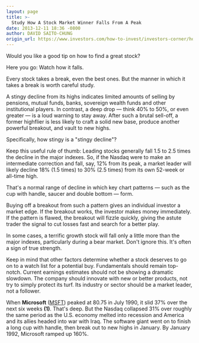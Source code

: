 ```yaml
---
layout: page
title: >-
  Study How A Stock Market Winner Falls From A Peak
date: 2013-12-11 18:36 -0800
author: DAVID SAITO-CHUNG
origin_url: https://www.investors.com/how-to-invest/investors-corner/how-smart-investors-buy-growth-stocks
---
```





Would you like a good tip on how to find a great stock?


Here you go: Watch how it falls.


Every stock takes a break, even the best ones. But the manner in which it takes a break is worth careful study.


A stingy decline from its highs indicates limited amounts of selling by pensions, mutual funds, banks, sovereign wealth funds and other institutional players. In contrast, a deep drop — think 40% to 50%, or even greater — is a loud warning to stay away. After such a brutal sell-off, a former highflier is less likely to craft a solid new base, produce another powerful breakout, and vault to new highs.


Specifically, how stingy is a "stingy decline"?


Keep this useful rule of thumb: Leading stocks generally fall 1.5 to 2.5 times the decline in the major indexes. So, if the Nasdaq were to make an intermediate correction and fall, say, 12% from its peak, a market leader will likely decline 18% (1.5 times) to 30% (2.5 times) from its own 52-week or all-time high.


That's a normal range of decline in which key chart patterns — such as the cup with handle, saucer and double bottom — form.


Buying off a breakout from such a pattern gives an individual investor a market edge. If the breakout works, the investor makes money immediately. If the pattern is flawed, the breakout will fizzle quickly, giving the astute trader the signal to cut losses fast and search for a better play.


In some cases, a terrific growth stock will fall only a little more than the major indexes, particularly during a bear market. Don't ignore this. It's often a sign of true strength.


Keep in mind that other factors determine whether a stock deserves to go on to a watch list for a potential buy. Fundamentals should remain top-notch. Current earnings estimates should not be showing a dramatic slowdown. The company should innovate with new or better products, not try to simply protect its turf. Its industry or sector should be a market leader, not a follower.


When **Microsoft** ([MSFT](https://research.investors.com/quote.aspx?symbol=MSFT)) peaked at 80.75 in July 1990, it slid 37% over the next six weeks **(1)**. That's deep. But the Nasdaq collapsed 31% over roughly the same period as the U.S. economy melted into recession and America and its allies headed into war with Iraq. The software giant went on to finish a long cup with handle, then break out to new highs in January. By January 1992, Microsoft ramped up 160%.




